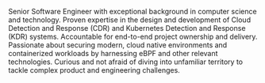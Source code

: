 Senior Software Engineer with exceptional background in computer science and technology. Proven expertise in the design and development of Cloud Detection and Response (CDR) and
Kubernetes Detection and Response (KDR) systems. Accountable for end-to-end project ownership and delivery. Passionate about securing modern, cloud native environments and
containerized workloads by harnessing eBPF and other relevant technologies. Curious and not afraid of diving into unfamiliar territory to tackle complex product and engineering challenges.
